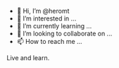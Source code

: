 - 👋 Hi, I’m @heromt
- 👀 I’m interested in ...
- 🌱 I’m currently learning ...
- 💞️ I’m looking to collaborate on ...
- 📫 How to reach me ...

<!---
heromt/heromt is a ✨ special ✨ repository because its `README.md` (this file) appears on your GitHub profile.
You can click the Preview link to take a look at your changes.
--->

Live and learn.
